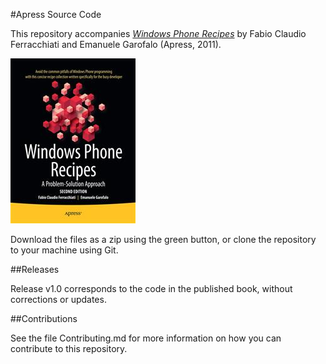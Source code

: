 #Apress Source Code

This repository accompanies [*Windows Phone Recipes*](http://www.apress.com/9781430241379) by Fabio Claudio Ferracchiati and Emanuele Garofalo (Apress, 2011).

![Cover image](9781430241379.jpg)

Download the files as a zip using the green button, or clone the repository to your machine using Git.

##Releases

Release v1.0 corresponds to the code in the published book, without corrections or updates.

##Contributions

See the file Contributing.md for more information on how you can contribute to this repository.
